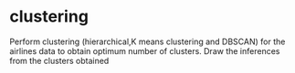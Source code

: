 # clustering
Perform clustering (hierarchical,K means clustering and DBSCAN) for the airlines data to obtain optimum number of clusters. 
Draw the inferences from the clusters obtained
